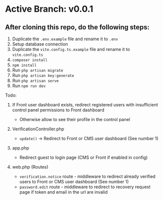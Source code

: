 # Active Branch: v0.0.1

## After cloning this repo, do the following steps:

1. Duplicate the `.env.example` file and rename it to `.env`
2. Setup database connection
3. Duplicate the `vite.config.ts.example` file and rename it to `vite.config.ts`
4. `composer install`
5. `npm install`
6. Run `php artisan migrate`
7. Run `php artisan key:generate`
8. Run `php artisan serve`
9. Run `npm run dev`

Todo:

1. If Front user dashboard exists, redirect registered users with insufficient control panel permissions to Front dashboard
    - Otherwise allow to see their profile in the control panel
2. VerificationController.php

    - `update()` -> Redirect to Front or CMS user dashboard (See number 1)

3. app.php
    - Redirect guest to login page (CMS or Front if enabled in config)
4. web.php (Routes)
    - `verification.notice` route - middleware to redirect already verified users to Front or CMS user dashboard (See number 1)
    - `password.edit` route - middleware to redirect to recovery request page if token and email in the url are invalid
